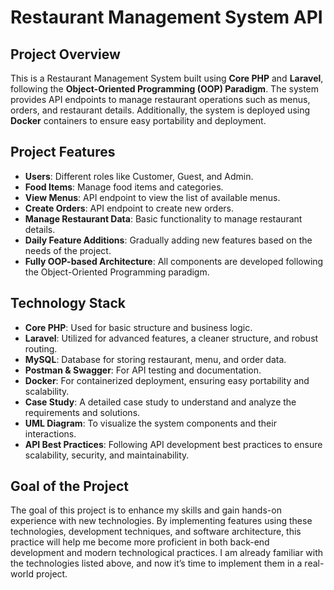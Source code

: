 # Restaurant Management System API

## Project Overview
This is a Restaurant Management System built using **Core PHP** and **Laravel**, following the **Object-Oriented Programming (OOP) Paradigm**. The system provides API endpoints to manage restaurant operations such as menus, orders, and restaurant details. Additionally, the system is deployed using **Docker** containers to ensure easy portability and deployment.

## Project Features
- **Users**: Different roles like Customer, Guest, and Admin.
- **Food Items**: Manage food items and categories.
- **View Menus**: API endpoint to view the list of available menus.
- **Create Orders**: API endpoint to create new orders.
- **Manage Restaurant Data**: Basic functionality to manage restaurant details.
- **Daily Feature Additions**: Gradually adding new features based on the needs of the project.
- **Fully OOP-based Architecture**: All components are developed following the Object-Oriented Programming paradigm.

## Technology Stack
- **Core PHP**: Used for basic structure and business logic.
- **Laravel**: Utilized for advanced features, a cleaner structure, and robust routing.
- **MySQL**: Database for storing restaurant, menu, and order data.
- **Postman & Swagger**: For API testing and documentation.
- **Docker**: For containerized deployment, ensuring easy portability and scalability.
- **Case Study**: A detailed case study to understand and analyze the requirements and solutions.
- **UML Diagram**: To visualize the system components and their interactions.
- **API Best Practices**: Following API development best practices to ensure scalability, security, and maintainability.


## Goal of the Project
The goal of this project is to enhance my skills and gain hands-on experience with new technologies. By implementing features using these technologies, development techniques, and software architecture, this practice will help me become more proficient in both back-end development and modern technological practices. I am already familiar with the technologies listed above, and now it’s time to implement them in a real-world project.

